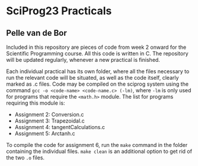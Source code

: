 # SciProg23 Practicals
## Pelle van de Bor

Included in this repository are pieces of code from week 2 onward for the Scientific Programming course.
All this code is written in C. The repository will be updated regularly, whenever a new practical is finished.

Each individual practical has its own folder, where all the files necessary to run the relevant code will be situated, as well as the code itself, clearly marked as .c files. Code may be compiled on the sciprog system using the command `gcc -o <code-name> <code-name.c> (-lm)`, where `-lm` is only used for programs that require the `<math.h>` module. 
The list for programs requiring this module is:

- Assignment 2: Conversion.c
- Assignment 3: Trapezoidal.c
- Assignment 4: tangentCalculations.c
- Assignment 5: Arctanh.c

To compile the code for assignment 6, run the `make` command in the folder containing the individual files. `make clean` is an additional option to get rid of the two `.o` files.